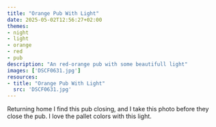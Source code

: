```yaml
---
title: "Orange Pub With Light"
date: 2025-05-02T12:56:27+02:00
themes:
- night
- light
- orange
- red
- pub
description: "An red-orange pub with some beautifull light"
images: ['DSCF0631.jpg']
resources:
- title: "Orange Pub With Light"
  src: 'DSCF0631.jpg'
---
```


Returning home I find this pub closing, and I take this photo before they close the pub.
I love the pallet colors with this light.
